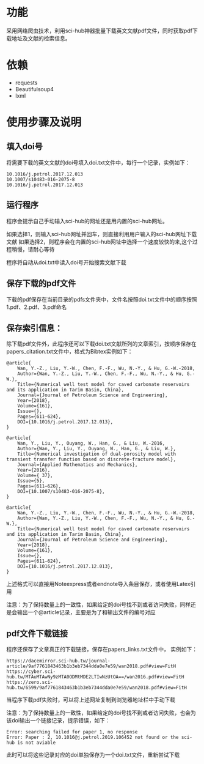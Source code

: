 # 功能

采用网络爬虫技术，利用sci-hub神器批量下载英文文献pdf文件，同时获取pdf下载地址及文献的检索信息。

# 依赖

* requests
* Beautifulsoup4
* lxml

# 使用步骤及说明

## 填入doi号
将需要下载的英文文献的doi号填入doi.txt文件中，每行一个记录，实例如下：

	10.1016/j.petrol.2017.12.013
	10.1007/s10483-016-2075-8
	10.1016/j.petrol.2017.12.013
	
## 运行程序

程序会提示自己手动输入sci-hub的网址还是用内置的sci-hub网址。

如果选择1，则输入sci-hub网址并回车，则直接利用用户输入的sci-hub网址下载文献
如果选择2，则程序会在内置的sci-hub网址中选择一个速度较快的来,这个过程稍慢，请耐心等待

程序将自动从doi.txt中读入doi号开始搜索文献下载

## 保存下载的pdf文件
下载的pdf保存在当前目录的pdfs文件夹中，文件名按照doi.txt文件中的顺序按照1.pdf、2.pdf、3.pdf命名

## 保存索引信息：

除下载pdf文件外，此程序还可以下载doi.txt文献所列的文章索引，按顺序保存在papers_citation.txt文件中，格式为Bibtex实例如下：

	@article{
		Wan, Y.-Z., Liu, Y.-W., Chen, F.-F., Wu, N.-Y., & Hu, G.-W.-2018,
		Author={Wan, Y.-Z., Liu, Y.-W., Chen, F.-F., Wu, N.-Y., & Hu, G.-W.},
		Title={Numerical well test model for caved carbonate reservoirs and its application in Tarim Basin, China},
		Journal={Journal of Petroleum Science and Engineering},
		Year={2018},
		Volume={161},
		Issue={},
		Pages={611–624},
		DOI={10.1016/j.petrol.2017.12.013},
	}

	@article{
		Wan, Y., Liu, Y., Ouyang, W., Han, G., & Liu, W.-2016,
		Author={Wan, Y., Liu, Y., Ouyang, W., Han, G., & Liu, W.},
		Title={Numerical investigation of dual-porosity model with transient transfer function based on discrete-fracture model},
		Journal={Applied Mathematics and Mechanics},
		Year={2016},
		Volume={ 37},
		Issue={5},
		Pages={611–626},
		DOI={10.1007/s10483-016-2075-8},
	}

	@article{
		Wan, Y.-Z., Liu, Y.-W., Chen, F.-F., Wu, N.-Y., & Hu, G.-W.-2018,
		Author={Wan, Y.-Z., Liu, Y.-W., Chen, F.-F., Wu, N.-Y., & Hu, G.-W.},
		Title={Numerical well test model for caved carbonate reservoirs and its application in Tarim Basin, China},
		Journal={Journal of Petroleum Science and Engineering},
		Year={2018},
		Volume={161},
		Issue={},
		Pages={611–624},
		DOI={10.1016/j.petrol.2017.12.013},
	}
	
上述格式可以直接用Noteexpress或者endnote导入条目保存，或者使用Latex引用
	
注意：为了保持数量上的一致性，如果给定的doi号找不到或者访问失败，同样还是会输出一个@article记录，主要是为了和输出文件的编号对应
	
## pdf文件下载链接
程序还保存了文章真正的下载链接，保存在papers_links.txt文件中，
实例如下：

	https://dacemirror.sci-hub.tw/journal-article/9af7761843463b1b3eb7344dda0e7e59/wan2018.pdf#view=FitH
	https://cyber.sci-hub.tw/MTAuMTAwNy9zMTA0ODMtMDE2LTIwNzUtOA==/wan2016.pdf#view=FitH
	https://zero.sci-hub.tw/6599/9af7761843463b1b3eb7344dda0e7e59/wan2018.pdf#view=FitH

当程序下载pdf失败时，可以将上述网址复制到浏览器地址栏中手动下载

注意：为了保持数量上的一致性，如果给定的doi号找不到或者访问失败，也会为该doi输出一个链接记录，提示错误，如下：

	Error: searching failed for paper 1, no response
	Error: Paper : 2, 10.1016@j.petrol.2019.106452 not found or the sci-hub is not aviable

此时可以将这些记录对应的doi单独保存为一个doi.txt文件，重新尝试下载
